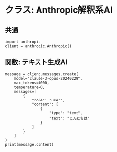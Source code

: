 # クラス: Anthropic解釈系AI
## 共通
```python.Anthropic解釈系AI
import anthropic
client = anthropic.Anthropic()

```

## 関数: テキスト生成AI
```python.Anthropic解釈系AI.解釈系AI
message = client.messages.create(
    model="claude-3-opus-20240229",
    max_tokens=1000,
    temperature=0,
    messages=[
        {
            "role": "user",
            "content": [
                {
                    "type": "text",
                    "text": "こんにちは"
                }
            ]
        }
    ]
)
print(message.content)

```